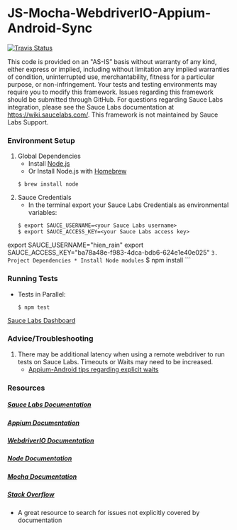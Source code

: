 # JS-Mocha-WebdriverIO-Appium-Android-Sync
[![Travis Status](https://travis-ci.org/saucelabs-sample-test-frameworks/JS-Mocha-WebdriverIO-Appium-Android-Sync.svg?branch=master)](https://travis-ci.org/saucelabs-sample-test-frameworks/JS-Mocha-WebdriverIO-Appium-Android-Sync)

This code is provided on an "AS-IS” basis without warranty of any kind, either express or implied, including without limitation any implied warranties of condition, uninterrupted use, merchantability, fitness for a particular purpose, or non-infringement. Your tests and testing environments may require you to modify this framework. Issues regarding this framework should be submitted through GitHub. For questions regarding Sauce Labs integration, please see the Sauce Labs documentation at https://wiki.saucelabs.com/. This framework is not maintained by Sauce Labs Support.

### Environment Setup

1. Global Dependencies
    * Install [Node.js](https://nodejs.org/en/)
    * Or Install Node.js with [Homebrew](http://brew.sh/)
    ```
    $ brew install node
    ```
2. Sauce Credentials
    * In the terminal export your Sauce Labs Credentials as environmental variables:
    ```
    $ export SAUCE_USERNAME=<your Sauce Labs username>
	$ export SAUCE_ACCESS_KEY=<your Sauce Labs access key>
  export SAUCE_USERNAME="hien_rain"
  export SAUCE_ACCESS_KEY="ba78a48e-f983-4dca-bdb6-624e1e40e025"
    ```
3. Project Dependencies
	* Install Node modules
	```
	$ npm install
	```

### Running Tests

* Tests in Parallel:
	```
	$ npm test
	```

[Sauce Labs Dashboard](https://saucelabs.com/beta/dashboard/)

### Advice/Troubleshooting

1. There may be additional latency when using a remote webdriver to run tests on Sauce Labs. Timeouts or Waits may need to be increased.
    * [Appium-Android tips regarding explicit waits](https://wiki.saucelabs.com/display/DOCS/Best+Practice%3A+Use+Explicit+Waits)

### Resources
##### [Sauce Labs Documentation](https://wiki.saucelabs.com/)

##### [Appium Documentation](http://appium.io/slate/en/master/)

##### [WebdriverIO Documentation](http://webdriver.io/api.html)

##### [Node Documentation](https://nodejs.org/en/docs/)

##### [Mocha Documentation](https://mochajs.org/)

##### [Stack Overflow](http://stackoverflow.com/)
* A great resource to search for issues not explicitly covered by documentation
